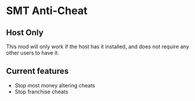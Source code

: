 # SMT Anti-Cheat
## Host Only
This mod will only work if the host has it installed, and does not require any other users to have it.

## Current features
- Stop most money altering cheats
- Stop franchise cheats
